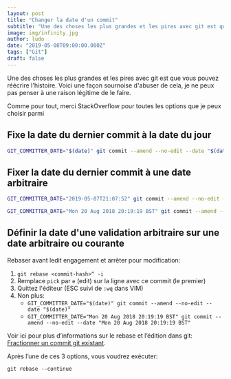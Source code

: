```yaml
---
layout: post
title: "Changer la date d'un commit"
subtitle: "Une des choses les plus grandes et les pires avec git est que vous pouvez réécrire l'histoire. Voici une façon sournoise d'abuser de cela, je ne peux pas penser à une raison légitime de le faire."
image: img/infinity.jpg
author: ludo
date: "2019-05-08T09:00:00.000Z"
tags: ["Git"]
draft: false
---
```


Une des choses les plus grandes et les pires avec git est que vous pouvez réécrire l'histoire. Voici une façon sournoise d'abuser de cela, je ne peux pas penser à une raison légitime de le faire.

Comme pour tout, merci StackOverflow pour toutes les options que je peux choisir parmi

## Fixe la date du dernier commit à la date du jour

```bash
GIT_COMMITTER_DATE="$(date)" git commit --amend --no-edit --date "$(date)"
```

## Fixer la date du dernier commit à une date arbitraire

```bash
GIT_COMMITTER_DATE="2019-05-07T21:07:52" git commit --amend --no-edit --date "2019-05-07T21:07:52"
```

```bash
GIT_COMMITTER_DATE="Mon 20 Aug 2018 20:19:19 BST" git commit --amend --no-edit --date "Mon 20 Aug 2018 20:19:19 BST"
```

## Définir la date d'une validation arbitraire sur une date arbitraire ou courante

Rebaser avant ledit engagement et arrêter pour modification:

1. `git rebase <commit-hash>^ -i`
2. Remplace `pick` par `e` (edit) sur la ligne avec ce commit (le premier)
3. Quittez l'éditeur (ESC suivi de `:wq` dans VIM)
4. Non plus:
    - `GIT_COMMITTER_DATE="$(date)" git commit --amend --no-edit --date "$(date)"`
    - `GIT_COMMITTER_DATE="Mon 20 Aug 2018 20:19:19 BST" git commit --amend --no-edit --date "Mon 20 Aug 2018 20:19:19 BST"`

Voir ici pour plus d’informations sur le rebase et l’édition dans git: [Fractionner un commit git existant](/git-splitExistingCommit/).

Après l’une de ces 3 options, vous voudrez exécuter:

```git
git rebase --continue
```
